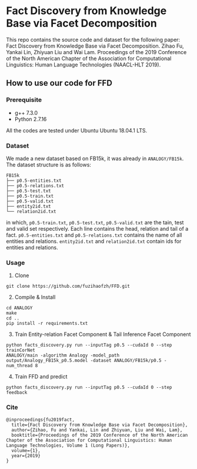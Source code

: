 # Fact Discovery from Knowledge Base via Facet Decomposition
This repo contains the source code and dataset for the following paper:
Fact Discovery from Knowledge Base via Facet Decomposition. Zihao Fu, Yankai Lin, Zhiyuan Liu and Wai Lam. Proceedings of the 2019 Conference of the North American Chapter of the Association for Computational Linguistics: Human Language Technologies (NAACL-HLT 2019).

## How to use our code for FFD

### Prerequisite
- g++ 7.3.0
- Python 2.7.16

All the codes are tested under Ubuntu Ubuntu 18.04.1 LTS.

### Dataset
We made a new dataset based on FB15k, it was already in `ANALOGY/FB15k`. The dataset structure is as follows:

    FB15k
    ├── p0.5-entities.txt
    ├── p0.5-relations.txt 
    ├── p0.5-test.txt
    ├── p0.5-train.txt
    ├── p0.5-valid.txt
    ├── entity2id.txt
    └── relation2id.txt

in which, `p0.5-train.txt`, `p0.5-test.txt`, `p0.5-valid.txt` are the tain, test and valid set respectively. Each line contains the head, relation and tail of a fact. `p0.5-entities.txt` and `p0.5-relations.txt` contains the name of all entities and relations. `entity2id.txt` and `relation2id.txt` contain ids for entities and relations.



### Usage
1. Clone
```
git clone https://github.com/fuzihaofzh/FFD.git
```

2. Compile & Install
```
cd ANALOGY
make
cd ..
pip install -r requirements.txt
```

3. Train Entity-relation Facet Component & Tail Inference Facet Component
```
python facts_discovery.py run --inputTag p0.5 --cudaId 0 --step trainCorNet
ANALOGY/main -algorithm Analogy -model_path output/Analogy_FB15k_p0.5.model -dataset ANALOGY/FB15k/p0.5 -num_thread 8
```

4. Train FFD and predict
```
python facts_discovery.py run --inputTag p0.5 --cudaId 0 --step feedback
```

### Cite

    @inproceedings{fu2019fact,
      title={Fact Discovery from Knowledge Base via Facet Decomposition},
      author={Zihao, Fu and Yankai, Lin and Zhiyuan, Liu and Wai, Lam},
      booktitle={Proceedings of the 2019 Conference of the North American Chapter of the Association for Computational Linguistics: Human Language Technologies, Volume 1 (Long Papers)},
      volume={1},
      year={2019}
    }





